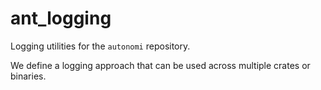 # ant_logging

Logging utilities for the `autonomi` repository.

We define a logging approach that can be used across multiple crates or binaries.
